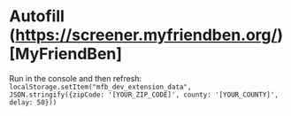 # Autofill (https://screener.myfriendben.org/)[MyFriendBen]


Run in the console and then refresh:
`localStorage.setItem("mfb_dev_extension_data", JSON.stringify({zipCode: '[YOUR_ZIP_CODE]', county: '[YOUR_COUNTY]', delay: 50}))`

